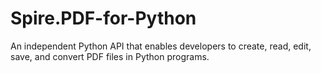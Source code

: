 # Spire.PDF-for-Python
An independent Python API that enables developers to create, read, edit, save, and convert PDF files in Python programs.
